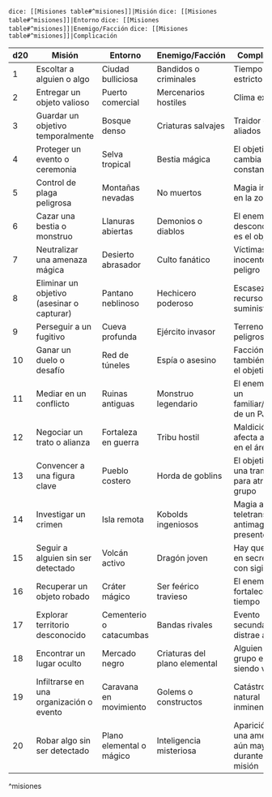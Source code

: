 `dice: [[Misiones table#^misiones]]|Misión`
`dice: [[Misiones table#^misiones]]|Entorno`
`dice: [[Misiones table#^misiones]]|Enemigo/Facción`
`dice: [[Misiones table#^misiones]]|Complicación`

| d20 | Misión | Entorno | Enemigo/Facción | Complicación |
|-----|--------|---------|-----------------|--------------|
| 1 | Escoltar a alguien o algo | Ciudad bulliciosa | Bandidos o criminales | Tiempo límite estricto |
| 2 | Entregar un objeto valioso | Puerto comercial | Mercenarios hostiles | Clima extremo |
| 3 | Guardar un objetivo temporalmente | Bosque denso | Criaturas salvajes | Traidor entre aliados |
| 4 | Proteger un evento o ceremonia | Selva tropical | Bestia mágica | El objetivo cambia de lugar constantemente |
| 5 | Control de plaga peligrosa | Montañas nevadas | No muertos | Magia inestable en la zona |
| 6 | Cazar una bestia o monstruo | Llanuras abiertas | Demonios o diablos | El enemigo desconoce que es el objetivo |
| 7 | Neutralizar una amenaza mágica | Desierto abrasador | Culto fanático | Víctimas inocentes en peligro |
| 8 | Eliminar un objetivo (asesinar o capturar) | Pantano neblinoso | Hechicero poderoso | Escasez de recursos o suministros |
| 9 | Perseguir a un fugitivo | Cueva profunda | Ejército invasor | Terreno peligroso |
| 10 | Ganar un duelo o desafío | Red de túneles | Espía o asesino | Facción rival también busca el objetivo |
| 11 | Mediar en un conflicto | Ruinas antiguas | Monstruo legendario | El enemigo es un familiar/amigo de un PJ |
| 12 | Negociar un trato o alianza | Fortaleza en guerra | Tribu hostil | Maldición que afecta a todos en el área |
| 13 | Convencer a una figura clave | Pueblo costero | Horda de goblins | El objetivo es una trampa para atraer al grupo |
| 14 | Investigar un crimen | Isla remota | Kobolds ingeniosos | Magia anti-teletransporte o antimagia presente |
| 15 | Seguir a alguien sin ser detectado | Volcán activo | Dragón joven | Hay que actuar en secreto o con sigilo |
| 16 | Recuperar un objeto robado | Cráter mágico | Ser feérico travieso | El enemigo se fortalece con el tiempo |
| 17 | Explorar territorio desconocido | Cementerio o catacumbas | Bandas rivales | Evento secundario distrae a los PJs |
| 18 | Encontrar un lugar oculto | Mercado negro | Criaturas del plano elemental | Alguien del grupo está siendo vigilado |
| 19 | Infiltrarse en una organización o evento | Caravana en movimiento | Golems o constructos | Catástrofe natural inminente |
| 20 | Robar algo sin ser detectado | Plano elemental o mágico | Inteligencia misteriosa | Aparición de una amenaza aún mayor durante la misión |
^misiones
